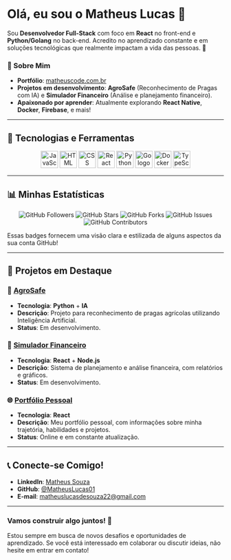 # Olá, eu sou o Matheus Lucas 👋

Sou **Desenvolvedor Full-Stack** com foco em **React** no front-end e **Python/Golang** no back-end. Acredito no aprendizado constante e em soluções tecnológicas que realmente impactam a vida das pessoas. 🚀

### 🔹 Sobre Mim
- **Portfólio**: [matheuscode.com.br](https://matheuscode.com.br)
- **Projetos em desenvolvimento**: **AgroSafe** (Reconhecimento de Pragas com IA) e **Simulador Financeiro** (Análise e planejamento financeiro).
- **Apaixonado por aprender**: Atualmente explorando **React Native**, **Docker**, **Firebase**, e mais!

---

## 🚀 Tecnologias e Ferramentas

<div align="center">
  <img src="https://skillicons.dev/icons?i=js" height="40" alt="JavaScript logo" />
  <img src="https://skillicons.dev/icons?i=html" height="40" alt="HTML logo" />
  <img src="https://skillicons.dev/icons?i=css" height="40" alt="CSS logo" />
  <img src="https://skillicons.dev/icons?i=react" height="40" alt="React logo" />
  <img src="https://skillicons.dev/icons?i=python" height="40" alt="Python logo" />
  <img src="https://skillicons.dev/icons?i=go" height="40" alt="Go logo" />
  <img src="https://skillicons.dev/icons?i=docker" height="40" alt="Docker logo" />
  <img src="https://skillicons.dev/icons?i=typescript" height="40" alt="TypeScript logo" />
</div>

---

## 📊 Minhas Estatísticas

<div align="center">
  <img src="https://img.shields.io/github/followers/MatheusLucas01?style=social" alt="GitHub Followers" />
  <img src="https://img.shields.io/github/stars/MatheusLucas01?style=social" alt="GitHub Stars" />
  <img src="https://img.shields.io/github/forks/MatheusLucas01?style=social" alt="GitHub Forks" />
  <img src="https://img.shields.io/github/issues/MatheusLucas01?style=social" alt="GitHub Issues" />
  <img src="https://img.shields.io/github/contributors/MatheusLucas01?style=social" alt="GitHub Contributors" />
</div>

Essas badges fornecem uma visão clara e estilizada de alguns aspectos da sua conta GitHub!

---

## 📖 Projetos em Destaque

### 🚜 **[AgroSafe](https://github.com/MatheusLucas01/agrosafe)**
- **Tecnologia**: **Python** + **IA**
- **Descrição**: Projeto para reconhecimento de pragas agrícolas utilizando Inteligência Artificial.
- **Status**: Em desenvolvimento.

### 💼 **[Simulador Financeiro](https://github.com/MatheusLucas01/simulador-financeiro)**
- **Tecnologia**: **React** + **Node.js**
- **Descrição**: Sistema de planejamento e análise financeira, com relatórios e gráficos.
- **Status**: Em desenvolvimento.

### 🌐 **[Portfólio Pessoal](https://matheuscode.com.br)**
- **Tecnologia**: **React**
- **Descrição**: Meu portfólio pessoal, com informações sobre minha trajetória, habilidades e projetos.
- **Status**: Online e em constante atualização.

---

## 📞 Conecte-se Comigo!

- **LinkedIn**: [Matheus Souza](https://linkedin.com/in/matheussouza1s)
- **GitHub**: [@MatheusLucas01](https://github.com/MatheusLucas01)
- **E-mail**: [matheuslucasdesouza22@gmail.com](mailto:matheuslucasdesouza22@gmail.com)

---

### Vamos construir algo juntos! 🚀
Estou sempre em busca de novos desafios e oportunidades de aprendizado. Se você está interessado em colaborar ou discutir ideias, não hesite em entrar em contato!
